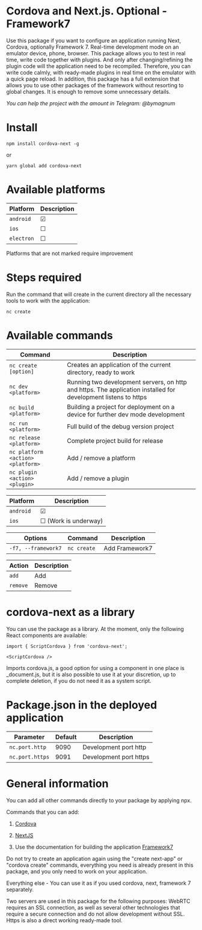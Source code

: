 # Cordova and Next.js. Optional - Framework7

Use this package if you want to configure an application running Next, Cordova, optionally Framework 7.
Real-time development mode on an emulator device, phone, browser.
This package allows you to test in real time, write code together with plugins. And only after changing/refining the plugin code will the application need to be recompiled. Therefore, you can write code calmly, with ready-made plugins in real time on the emulator with a quick page reload.
In addition, this package has a full extension that allows you to use other packages of the framework without resorting to global changes. It is enough to remove some unnecessary details.

_You can help the project with the amount in Telegram: @bymagnum_

# Install

```
npm install cordova-next -g
```

or

```
yarn global add cordova-next
```



# Available platforms

Platform | Description
-- | --
`android` | &#9745;
`ios` | &#9744;
`electron` | &#9744;

Platforms that are not marked require improvement



# Steps required

Run the command that will create in the current directory all the necessary tools to work with the application:
```
nc create
```



# Available commands

Command | Description
-- | --
`nc create [option]` | Creates an application of the current directory, ready to work
`nc dev <platform>` | Running two development servers, on http and https. The application installed for development listens to https
`nc build <platform>` | Building a project for deployment on a device for further dev mode development
`nc run <platform>` | Full build of the debug version project
`nc release <platform>` | Complete project build for release
`nc platform <action> <platform>` | Add / remove a platform
`nc plugin <action> <plugin>` | Add / remove a plugin

Platform | Description
-- | --
`android` | &#9745;
`ios` | &#9744; (Work is underway)

Options | Command | Description
-- | -- | --
`-f7, --framework7` | `nc create` | Add Framework7

Action | Description
-- | --
`add` | Add
`remove` | Remove



# cordova-next as a library

You can use the package as a library. At the moment, only the following React components are available:

```
import { ScriptCordova } from 'cordova-next';

<ScriptCordova />
```

Imports cordova.js, a good option for using a component in one place is _document.js, but it is also possible to use it at your discretion, up to complete deletion, if you do not need it as a system script.



# Package.json in the deployed application

Parameter | Default | Description
-- | -- | --
`nc.port.http` | 9090 | Development port http
`nc.port.https` | 9091 | Development port https



# General information

You can add all other commands directly to your package by applying npx.

Commands that you can add:

1. [Cordova](https://cordova.apache.org/docs/en/latest/)

2. [NextJS](https://nextjs.org/docs/getting-started)

3. Use the documentation for building the application [Framework7](https://framework7.io/react/)

Do not try to create an application again using the "create next-app" or "cordova create" commands, everything you need is already present in this package, and you only need to work on your application.

Everything else - You can use it as if you used cordova, next, framework 7 separately.

Two servers are used in this package for the following purposes: WebRTC requires an SSL connection, as well as several other technologies that require a secure connection and do not allow development without SSL. Https is also a direct working ready-made tool.




